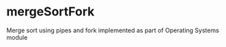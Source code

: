 mergeSortFork
=============

Merge sort using pipes and fork implemented as part of Operating Systems module
